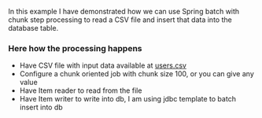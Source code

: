 In this example I have demonstrated how we can use Spring batch with chunk step processing
to read a CSV file and insert that data into the database table. 

### Here how the processing happens
* Have CSV file with input data available at [users.csv](input/users.csv)
* Configure a chunk oriented job with chunk size 100, or you can give any value
* Have Item reader to read from the file
* Have Item writer to write into db, I am using jdbc template to batch insert into db 
